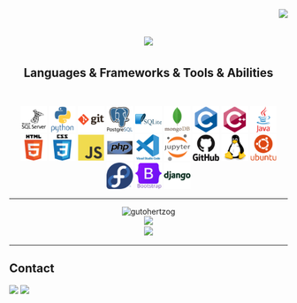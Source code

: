<!-- ### Hi there 👋 -->

<!--
**gutohertzog/gutohertzog** is a ✨ _special_ ✨ repository because its `README.md` (this file) appears on your GitHub profile.

Here are some ideas to get you started:

- 🔭 I’m currently working on ...
- 🌱 I’m currently learning ...
- 👯 I’m looking to collaborate on ...
- 🤔 I’m looking for help with ...
- 💬 Ask me about ...
- 📫 How to reach me: ...
- 😄 Pronouns: ...
- ⚡ Fun fact: ...
-->

<img align="right" src="https://visitor-badge.laobi.icu/badge?page_id=gutohertzog.gutohertzog">

<h1 align="center">
    <a href="https://git.io/typing-svg">
        <img src="https://readme-typing-svg.herokuapp.com/?lines=Hello,+There!+👋;I'm+Guto+Hertzog!&center=true&size=30">
    </a>
</h1>

<h2 align="center">Languages & Frameworks & Tools & Abilities</h2>
<br>
<p align="center">
    <code><img tittle="SQLServer" height="48" src="images/microsoftsqlserver-plain-wordmark.svg"></code>
    <code><img tittle="Python" height="48" src="images/python-original-wordmark.svg"></code>
    <code><img tittle="Git" height="48" src="images/git-original-wordmark.svg"></code>
    <code><img tittle="PostgreSQL" height="48" src="images/postgresql-original-wordmark.svg"></code>
    <code><img tittle="SQLite" height="48" src="images/sqlite-original-wordmark.svg"></code>
    <code><img tittle="MongoDB" height="48" src="images/mongodb-original-wordmark.svg"></code>
    <code><img tittle="C" height="48" src="images/c-original.svg"></code>
    <code><img tittle="C++" height="48" src="images/cplusplus-original.svg"></code>
    <code><img tittle="Java" height="48" src="images/java-original-wordmark.svg"></code>
    <code><img tittle="HTML" height="48" src="images/html5-original-wordmark.svg"></code>
    <code><img tittle="CSS" height="48" src="images/css3-original-wordmark.svg"></code>
    <code><img tittle="JS" height="48" src="images/javascript-original.svg"></code>
    <code><img tittle="PHP" height="48" src="images/php-original.svg"></code>
    <code><img tittle="VSCode" height="48" src="images/vscode-original-wordmark.svg"></code>
    <code><img tittle="Jupyter" height="48" src="images/jupyter-original-wordmark.svg"></code>
    <code><img tittle="GitHub" height="48" src="images/github-original-wordmark.svg"></code>
    <code><img tittle="Linux" height="48" src="images/linux-original.svg"></code>
    <code><img tittle="Ubuntu" height="48" src="images/ubuntu-plain-wordmark.svg"></code>
    <code><img tittle="Fedora" height="48" src="images/fedora-original.svg"></code>
    <code><img tittle="Bootstrap" height="48" src="images/bootstrap-original-wordmark.svg"></code>
    <code><img tittle="Django" height="48" src="images/django-plain-wordmark.svg"></code>
</p>
<hr>

<p align="center">
    <img width=390 src="https://github-readme-streak-stats.herokuapp.com/?user=gutohertzog&theme=react&border=61dafb&hide_border=true" alt="gutohertzog" /><br>
    <img width=390 src="https://github-readme-stats.vercel.app/api?username=gutohertzog&show_icons=true&theme=react&border_color=61dafb&hide_border=true" /><br>
    <img width=390 src="https://github-readme-stats.vercel.app/api/top-langs/?username=gutohertzog&hide=html,css&title_color=61dafb&text_color=ffffff&icon_color=61dafb&bg_color=20232a&langs_count=8&layout=compact&border_color=61dafb&hide_border=true" />
</p>
<hr>

## Contact
<div>
    <a href="https://www.linkedin.com/in/augusto-hertzog/" target="_blank" rel="noopener noreferrer"><img src="https://img.shields.io/badge/-LinkedIn-%230077B5?style=for-the-badge&logo=linkedin&logoColor=white"></a>
    <a href="https://twitter.com/GutoHertzog" target="_blank" rel="noopener noreferrer"><img src="https://img.shields.io/badge/-Twitter-%23EA4335?style=for-the-badge&logo=twitter&logoColor=white"></a>
</div>

